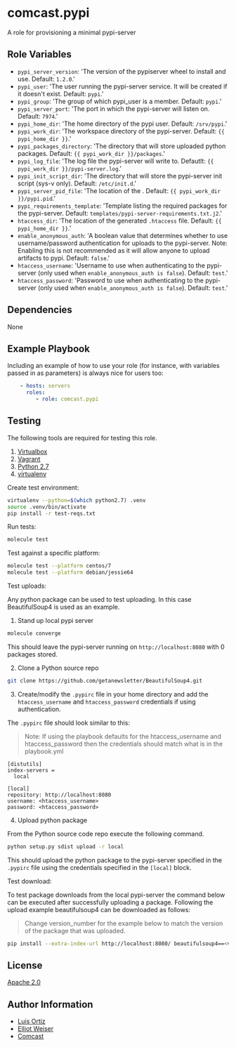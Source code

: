 comcast.pypi
============

A role for provisioning a minimal pypi-server

Role Variables
--------------

* `pypi_server_version`: 'The version of the pypiserver wheel to install and
  use. Default: `1.2.0`.'
* `pypi_user`: 'The user running the pypi-server service. It will be created if
  it doesn't exist. Default: `pypi`.'
* `pypi_group`: 'The group of which pypi_user is a member. Default: `pypi`.'
* `pypi_server_port`: 'The port in which the pypi-server will listen on.
  Default: `7974`.'
* `pypi_home_dir`: 'The home directory of the pypi user. Default: `/srv/pypi`.'
* `pypi_work_dir`: 'The workspace directory of the pypi-server. Default: `{{
  pypi_home_dir }}`.'
* `pypi_packages_directory`: 'The directory that will store uploaded python
  packages. Default: `{{ pypi_work_dir }}/packages`.'
* `pypi_log_file`: 'The log file the pypi-server will write to. Defautlt: `{{
  pypi_work_dir }}/pypi-server.log`.'
* `pypi_init_script_dir`: 'The directory that will store the pypi-server init
  script (sys-v only). Default: `/etc/init.d`.'
* `pypi_server_pid_file`: 'The location of the . Default: `{{ pypi_work_dir
  }}/pypi.pid`.'
* `pypi_requirements_template`: 'Template listing the required packages for
  the pypi-server. Default: `templates/pypi-server-requirements.txt.j2`.'
* `htaccess_dir`: 'The location of the generated `.htaccess` file. Default: `{{
  pypi_home_dir }}`.'
* `enable_anonymous_auth`: 'A boolean value that determines whether to use
  username/password authentication for uploads to the pypi-server. Note:
  Enabling this is not recommended as it will allow anyone to upload artifacts
  to pypi. Default: `false`.'
* `htaccess_username`: 'Username to use when authenticating to the pypi-server
  (only used when `enable_anonymous_auth is false`). Default: `test`.'
* `htaccess_password`: 'Password to use when authenticating to the pypi-server
  (only used when `enable_anonymous_auth is false`). Default: `test`.'

Dependencies
------------

None

Example Playbook
----------------

Including an example of how to use your role (for instance, with variables
passed in as parameters) is always nice for users too:

```yaml
    - hosts: servers
      roles:
         - role: comcast.pypi
```

Testing
-------

The following tools are required for testing this role.

1. [Virtualbox](https://www.virtualbox.org/wiki/Downloads)
1. [Vagrant](https://www.vagrantup.com/downloads.html)
1. [Python 2.7](https://www.python.org/downloads/release/python-2712/)
1. [virtualenv](https://pypi.org/project/virtualenv/)


Create test environment:

```bash
virtualenv --python=$(which python2.7) .venv
source .venv/bin/activate
pip install -r test-reqs.txt
```

Run tests:

```bash
molecule test
```

Test against a specific platform:

```bash
molecule test --platform centos/7
molecule test --platform debian/jessie64
```

Test uploads:

Any python package can be used to test uploading. In this case BeautifulSoup4
is used as an example.

1. Stand up local pypi server

```bash
molecule converge
```
This should leave the pypi-server running on `http://localhost:8080` with 0
packages stored.

2. Clone a Python source repo

```bash
git clone https://github.com/getanewsletter/BeautifulSoup4.git
```

3. Create/modify the `.pypirc` file in your home directory and add the
`htaccess_username` and `htaccess_password` credentials if using authentication.

The `.pypirc` file should look similar to this:

> Note: If using the playbook defaults for the htaccess_username and
htaccess_password then the credentials should match what is in the playbook.yml

```
[distutils]
index-servers =
  local

[local]
repository: http://localhost:8080
username: <htaccess_username>
password: <htaccess_password>
```
4. Upload python package

From the Python source code repo execute the following command.

```bash
python setup.py sdist upload -r local
```

This should upload the python package to the pypi-server specified in the
`.pypirc` file using the credentials specified in the `[local]` block.


Test download:

To test package downloads from the local pypi-server the command below can be
executed after successfully uploading a package. Following the upload example
beautifulsoup4 can be downloaded as follows:

> Change version_number for the example below to match the version of the
package that was uploaded.

```bash
pip install --extra-index-url http://localhost:8080/ beautifulsoup4==<version_number>
```

License
-------

[Apache 2.0](LICENSE)

Author Information
------------------

* [Luis Ortiz][lortiz]
* [Elliot Weiser][elliotweiser]
* [Comcast][comcast]

[comcast]: https://github.com/Comcast
[elliotweiser]: https://github.com/elliotweiser
[lortiz]: https://github.com/skippyPeanutButter

